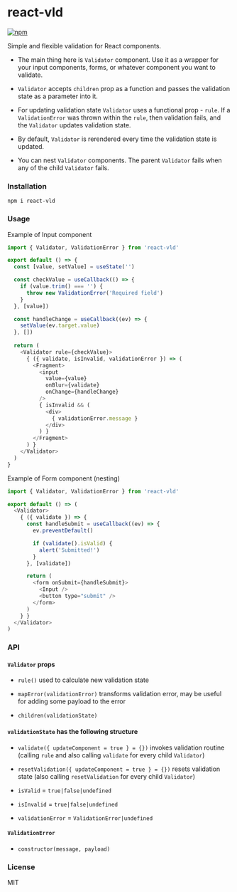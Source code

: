 # react-vld

[![npm](https://img.shields.io/npm/v/react-vld.svg)](https://www.npmjs.com/package/react-vld)

Simple and flexible validation for React components. 

- The main thing here is `Validator` component. Use it as a wrapper for your input components, forms, or whatever component you want to validate.

- `Validator` accepts `children` prop as a function and passes the validation state as a parameter into it.

- For updating validation state `Validator` uses a functional prop - `rule`. If a `ValidationError` was thrown within the `rule`, then validation fails, and the `Validator` updates validation state.

- By default, `Validator` is rerendered every time the validation state is updated.

- You can nest `Validator` components. The parent `Validator` fails when any of the child `Validator` fails.

### Installation

```
npm i react-vld
```

### Usage

Example of Input component

```javascript
import { Validator, ValidationError } from 'react-vld'

export default () => {
  const [value, setValue] = useState('')

  const checkValue = useCallback(() => {
    if (value.trim() === '') {
      throw new ValidationError('Required field')
    }
  }, [value])

  const handleChange = useCallback((ev) => {
    setValue(ev.target.value)
  }, [])
  
  return (
    <Validator rule={checkValue}>
      { ({ validate, isInvalid, validationError }) => (
        <Fragment>
          <input 
            value={value}
            onBlur={validate}
            onChange={handleChange}
          />
          { isInvalid && (
            <div>
              { validationError.message }
            </div>
          ) }
        </Fragment>
      ) }
    </Validator>
  )
}
```

Example of Form component (nesting)

```javascript
import { Validator, ValidationError } from 'react-vld'

export default () => (
  <Validator>
    { ({ validate }) => {
      const handleSubmit = useCallback((ev) => {
        ev.preventDefault()

        if (validate().isValid) {
          alert('Submitted!')
        }
      }, [validate])

      return (
        <form onSubmit={handleSubmit}>
          <Input />
          <button type="submit" />
        </form>
      )
    } }
  </Validator>
)
```

### API

#### `Validator` props

- `rule()` used to calculate new validation state

- `mapError(validationError)` transforms validation error, may be useful for adding some payload to the error

- `children(validationState)`

#### `validationState` has the following structure

- `validate({ updateComponent = true } = {})` invokes validation routine (calling `rule` and also calling `validate` for every child `Validator`)

- `resetValidation({ updateComponent = true } = {})` resets validation state (also calling `resetValidation` for every child `Validator`)

- `isValid` = `true|false|undefined`

- `isInvalid` = `true|false|undefined`

- `validationError` = `ValidationError|undefined`

#### `ValidationError`

- `constructor(message, payload)`

### License

MIT
